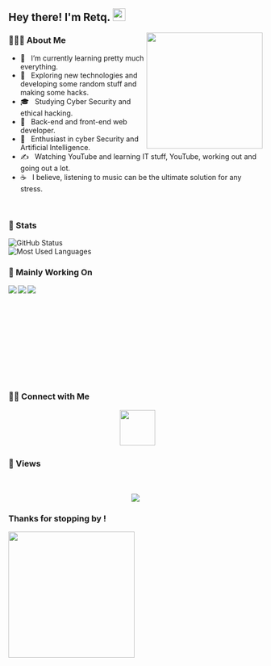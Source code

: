 <h2> Hey there! I'm Retq. <img src="https://github.com/souvikguria98/souvikguria98/blob/master/Hi.gif" width="25"></h2>
<img align='right' src="https://media.giphy.com/media/M9gbBd9nbDrOTu1Mqx/giphy.gif" width="230">

<p align="center">

<h3> 👨🏻‍💻 About Me </h3>

- 🔭 &nbsp; I’m currently learning pretty much everything.
- 🤔 &nbsp; Exploring new technologies and developing some random stuff and making some hacks.
- 🎓 &nbsp; Studying Cyber Security and ethical hacking.
- 💼 &nbsp; Back-end and front-end web developer.
- 🌱 &nbsp; Enthusiast in cyber Security and Artificial Intelligence.
- ✍️ &nbsp; Watching YouTube and learning IT stuff, YouTube, working out and going out a lot.
- ☕ &nbsp; I believe, listening to music can be the ultimate solution for any stress. 

</p>

<br>

<h3>🥋 Stats</h3>

<img src="https://github-readme-stats.vercel.app/api?username=retq&count_private=true&show_icons=true&theme=great-gatsby" alt="GitHub Status"/>

</br>

<img src = "https://github-readme-stats.vercel.app/api/top-langs/?username=retq&show_icons=true&layout=compact&theme=great-gatsby" alt="Most Used Languages">


<h3>🔧 Mainly Working On</h3>

<a href="https://github.com/retq/CSScript">
  <img align="left" src="https://github-readme-stats.vercel.app/api/pin/?username=retq&repo=CSScript" />
</a>
<a href="https://github.com/retq/HUGEUserAuthentication">
  <img align="left" src="https://github-readme-stats.vercel.app/api/pin/?username=retq&repo=HUGEUserAuthentication" />
</a>

<a href="https://github.com/retq/vc4cl-compiler">
  <img align="left" src="https://github-readme-stats.vercel.app/api/pin/?username=retq&repo=vc4cl-compiler" />
</a>

<br>
<br>
<br>
<br>
<br>
<br>
<br>
<br>
<br>
<br>
<br>

<h3> 🤝🏻 Connect with Me </h3>

<p align="center">
&nbsp; <a href="https://twitter.com/retqdev" target="_blank" rel="noopener noreferrer"><img src="https://img.icons8.com/plasticine/100/000000/twitter.png" width="70" /></a>
</p>

<h3> 👀 Views </h3>

<p align="center"> 
  <br>  <br>
  <img src="https://profile-counter.glitch.me/retq/count.svg"/>
</p>

<h3>Thanks for stopping by !</h3>

<img src="https://media.giphy.com/media/dxn6fRlTIShoeBr69N/giphy.gif" width="250">
